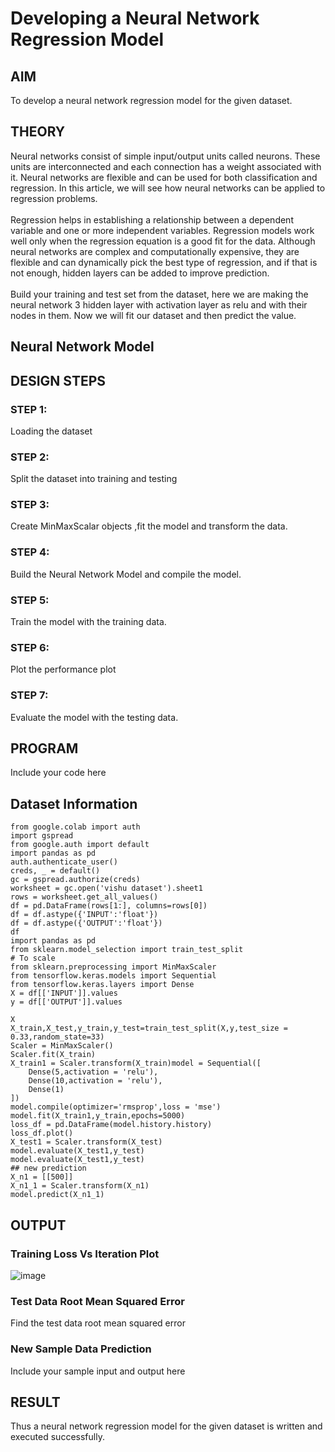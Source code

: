 # Developing a Neural Network Regression Model

## AIM

To develop a neural network regression model for the given dataset.

## THEORY
Neural networks consist of simple input/output units called neurons. These units are interconnected and each connection has a weight associated with it. Neural networks are flexible and can be used for both classification and regression. In this article, we will see how neural networks can be applied to regression problems.
<br><br>
Regression helps in establishing a relationship between a dependent variable and one or more independent variables. Regression models work well only when the regression equation is a good fit for the data. Although neural networks are complex and computationally expensive, they are flexible and can dynamically pick the best type of regression, and if that is not enough, hidden layers can be added to improve prediction.
<br><br>
Build your training and test set from the dataset, here we are making the neural network 3 hidden layer with activation layer as relu and with their nodes in them. Now we will fit our dataset and then predict the value.
<br>
## Neural Network Model



## DESIGN STEPS

### STEP 1:

Loading the dataset

### STEP 2:

Split the dataset into training and testing

### STEP 3:

Create MinMaxScalar objects ,fit the model and transform the data.

### STEP 4:

Build the Neural Network Model and compile the model.

### STEP 5:

Train the model with the training data.

### STEP 6:

Plot the performance plot

### STEP 7:

Evaluate the model with the testing data.

## PROGRAM

Include your code here

## Dataset Information
```
from google.colab import auth
import gspread
from google.auth import default
import pandas as pd
auth.authenticate_user()
creds, _ = default()
gc = gspread.authorize(creds)
worksheet = gc.open('vishu dataset').sheet1
rows = worksheet.get_all_values()
df = pd.DataFrame(rows[1:], columns=rows[0])
df = df.astype({'INPUT':'float'})
df = df.astype({'OUTPUT':'float'})
df
import pandas as pd
from sklearn.model_selection import train_test_split
# To scale
from sklearn.preprocessing import MinMaxScaler
from tensorflow.keras.models import Sequential
from tensorflow.keras.layers import Dense
X = df[['INPUT']].values
y = df[['OUTPUT']].values

X
X_train,X_test,y_train,y_test=train_test_split(X,y,test_size = 0.33,random_state=33)
Scaler = MinMaxScaler()
Scaler.fit(X_train)
X_train1 = Scaler.transform(X_train)model = Sequential([
    Dense(5,activation = 'relu'),
    Dense(10,activation = 'relu'),
    Dense(1)
])
model.compile(optimizer='rmsprop',loss = 'mse')
model.fit(X_train1,y_train,epochs=5000)
loss_df = pd.DataFrame(model.history.history)
loss_df.plot()
X_test1 = Scaler.transform(X_test)
model.evaluate(X_test1,y_test)
model.evaluate(X_test1,y_test)
## new prediction
X_n1 = [[500]]
X_n1_1 = Scaler.transform(X_n1)
model.predict(X_n1_1)
```
## OUTPUT

### Training Loss Vs Iteration Plot

![image](https://user-images.githubusercontent.com/93427278/225967668-85eb8c4b-11e1-4d3c-926c-9041a5df9734.png)

### Test Data Root Mean Squared Error

Find the test data root mean squared error

### New Sample Data Prediction

Include your sample input and output here

## RESULT
 Thus a neural network regression model for the given dataset is written and executed successfully.
